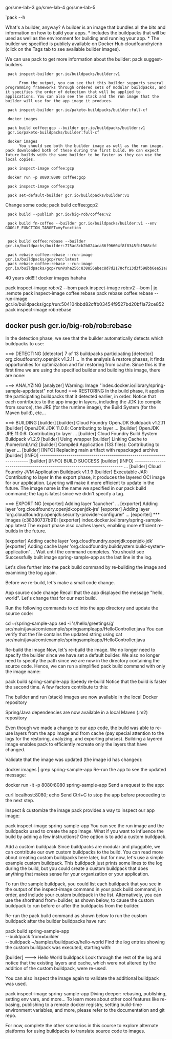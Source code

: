 
go/sme-lab-3
go/sme-lab-4
go/sme-lab-5

`pack --h


What's a builder, anyway?
A builder is an image that bundles all the bits and information on how to build your apps. 
     * includes the buildpacks that will be used as well as the environment for building and running your app. 
     * The builder we specified is publicly available on Docker Hub cloudfoundry/cnb (click on the Tags tab to see available builder images).

We can use pack to get more information about the builder:
     pack suggest-builders

     pack inspect-builder gcr.io/buildpacks/builder:v1

          From the output, you can see that this builder supports several programming frameworks through ordered sets of modular buildpacks, and it specifies the order of detection that will be applied to applications. You can also see the stack and the run image that the builder will use for the app image it produces.

     pack inspect-builder gcr.io/paketo-buildpacks/builder:full-cf 

     docker images

     pack build coffee:gcp --builder gcr.io/buildpacks/builder:v1
     gcr.io/paketo-buildpacks/builder:full-cf 

     docker images
          You should see both the builder image as well as the run image. pack downloaded both of these during the first build. We can expect future builds with the same builder to be faster as they can use the local copies.

     pack inspect-image coffee:gcp

     docker run -p 8080:8080 coffee:gcp

     pack inspect-image coffee:gcp

     pack set-default-builder gcr.io/buildpacks/builder:v1

Change some code;
     pack build coffee:gcp2

     pack build --publish gcr.io/big-rob/coffee:v2

     pack build fn-coffee --builder gcr.io/buildpacks/builder:v1 --env GOOGLE_FUNCTION_TARGET=myFunction


     pack build coffee:rebase --builder gcr.io/buildpacks/builder:775ac8cb2b824aca86f96604f8f8345fb1568cfd

     pack rebase coffee:rebase --run-image gcr.io/buildpacks/gcp/run:latest  
     pack rebase coffee:rebase --run-image gcr.io/buildpacks/gcp/run@sha256:838856abec8d7d2178cfc13d3f598bb6ea51a9abc23784e3ee22a01d0966e32d  



40 years old!!!! docker images hahaha

pack inspect-image rob:v2 --bom
pack inspect-image rob:v2 --bom | jq .remote
pack inspect-image coffee:rebase
pack rebase coffee:rebase --run-image gcr.io/buildpacks/gcp/run:504104bbd82cffb03454f9527bd20bf1a72ce852
pack inspect-image rob:rebase

docker push gcr.io/big-rob/rob:rebase
-----------------------


In the detection phase, we see that the builder automatically detects which buildpacks to use:

===> DETECTING
[detector] 7 of 13 buildpacks participating
[detector] org.cloudfoundry.openjdk                   v1.2.11
...
In the analysis & restore phases, it finds opportunities for optimization and for restoring from cache. Since this is the first time we are using the specified builder and building this image, there are none:

===> ANALYZING
[analyzer] Warning: Image "index.docker.io/library/spring-sample-app:latest" not found
===> RESTORING
In the build phase, it applies the participating buildpacks that it detected earlier, in order. Notice that each contributes to the app image in layers, including the JDK (to compile from source), the JRE (for the runtime image), the Build System (for the Maven build), etc...

===> BUILDING
[builder]
[builder] Cloud Foundry OpenJDK Buildpack v1.2.11
[builder]   OpenJDK JDK 11.0.6: Contributing to layer
...
[builder]   OpenJDK JRE 11.0.6: Contributing to layer
...
[builder] Cloud Foundry Build System Buildpack v1.2.9
[builder]     Using wrapper
[builder]     Linking Cache to /home/cnb/.m2
[builder]   Compiled Application (133 files): Contributing to layer
...
[builder] [INFO] Replacing main artifact with repackaged archive
[builder] [INFO] ------------------------------------------------------------------------
[builder] [INFO] BUILD SUCCESS
[builder] [INFO] ------------------------------------------------------------------------
...
[builder] Cloud Foundry JVM Application Buildpack v1.1.9
[builder]   Executable JAR: Contributing to layer
In the export phase, it produces the layered OCI image for our application. Layering will make it more efficient to update in the future. The image name is the name we specified in our pack build command; the tag is latest since we didn't specify a tag.

===> EXPORTING
[exporter] Adding layer 'launcher'
...
[exporter] Adding layer 'org.cloudfoundry.openjdk:openjdk-jre'
[exporter] Adding layer 'org.cloudfoundry.openjdk:security-provider-configurer'
...
[exporter] *** Images (c38380737b91):
[exporter]       index.docker.io/library/spring-sample-app:latest
The export phase also caches layers, enabling more efficient re-builds in the future.

[exporter] Adding cache layer 'org.cloudfoundry.openjdk:openjdk-jdk'
[exporter] Adding cache layer 'org.cloudfoundry.buildsystem:build-system-application'
...
Wait until the command completes. You should see Successfully built image spring-sample-app as the last line in the log.


Let's dive further into the pack build command by re-building the image and examining the log again.

Before we re-build, let's make a small code change.

App source code change
Recall that the app displayed the message "hello, world". Let's change that for our next build.

Run the following commands to cd into the app directory and update the source code:

cd ~/spring-sample-app
sed -i 's/hello/greetings/g' src/main/java/com/example/springsampleapp/HelloController.java
You can verify that the file contains the updated string using cat src/main/java/com/example/springsampleapp/HelloController.java

Re-build the image
Now, let's re-build the image. We no longer need to specify the builder since we have set a default builder. We also no longer need to specify the path since we are now in the directory containing the source code. Hence, we can run a simplified pack build command with only the image name:

pack build spring-sample-app
Speedy re-build
Notice that the build is faster the second time. A few factors contribute to this:

The builder and run (stack) images are now available in the local Docker repository

Spring/Java dependencies are now available in a local Maven (.m2) repository

Even though we made a change to our app code, the build was able to re-use layers from the app image and from cache (pay special attention to the logs for the restoring, analyzing, and exporting phases). Building a layered image enables pack to efficiently recreate only the layers that have changed.

Validate that the image was updated (the image id has changed):

docker images | grep spring-sample-app
Re-run the app to see the updated message:

docker run -it -p 8080:8080 spring-sample-app
Send a request to the app:

curl localhost:8080; echo
Send Ctrl+C to stop the app before proceeding to the next step.

Inspect & customize the image
pack provides a way to inspect our app image:

pack inspect-image spring-sample-app
You can see the run image and the buildpacks used to create the app image. What if you want to influence the build by adding a few instructions? One option is to add a custom buildpack.

Add a custom buildpack
Since buildpacks are modular and pluggable, we can contribute our own custom buildpacks to the build. You can read more about creating custom buildpacks here later, but for now, let's use a simple example custom buildpack. This buildpack just prints some lines to the log during the build, but you could create a custom buildpack that does anything that makes sense for your organization or your application.

To run the sample buildpack, you could list each buildpack that you see in the output of the inspect-image command in your pack build command, in order, and include your custom buildpack in the list. Alternatively, you can use the shorthand from=builder, as shown below, to cause the custom buildpack to run before or after the buildpacks from the builder.

Re-run the pack build command as shown below to run the custom buildpack after the builder buildpacks have run:

pack build spring-sample-app \
     --buildpack from=builder \
     --buildpack ~/samples/buildpacks/hello-world
Find the log entries showing the custom buildpack was executed, starting with:

[builder] ---> Hello World buildpack
Look through the rest of the log and notice that the existing layers and cache, which were not altered by the addition of the custom buildpack, were re-used.

You can also inspect the image again to validate the additional buildpack was used.

pack inspect-image spring-sample-app
Diving deeper: rebasing, publishing, setting env vars, and more...
To learn more about other cool features like re-basing, publishing to a remote docker registry, setting build-time environment variables, and more, please refer to the documentation and git repo.

For now, complete the other scenarios in this course to explore alternate platforms for using buildpacks to translate source code to images.
